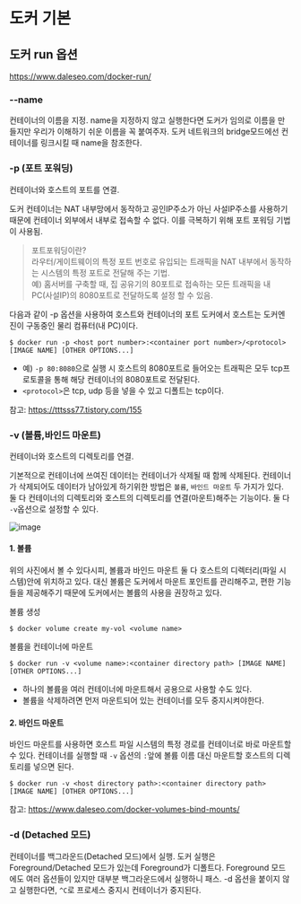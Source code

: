 # 도커 기본

## 도커 run 옵션
https://www.daleseo.com/docker-run/

### --name
컨테이너의 이름을 지정.
name을 지정하지 않고 실행한다면 도커가 임의로 이름을 만들지만 우리가 이해하기 쉬운 이름을 꼭 붙여주자.
도커 네트워크의 bridge모드에선 컨테이너를 링크시킬 때 name을 참조한다.

### -p (포트 포워딩)
컨테이너와 호스트의 포트를 연결.

도커 컨테이너는 NAT 내부망에서 동작하고 공인IP주소가 아닌 사설IP주소를 사용하기 때문에 컨테이너 외부에서 내부로 접속할 수 없다.
이를 극복하기 위해 포트 포워딩 기법이 사용됨.
> 포트포워딩이란?<br>
라우터/게이트웨이의 특정 포트 번호로 유입되는 트래픽을 NAT 내부에서 동작하는 시스템의 특정 포트로 전달해 주는 기법.<br>
예) 홈서버를 구축할 때, 집 공유기의 80포트로 접속하는 모든 트래픽을 내 PC(사설IP)의 8080포트로 전달하도록 설정 할 수 있음.

다음과 같이 -p 옵션을 사용하여 호스트와 컨테이너의 포트
도커에서 호스트는 도커엔진이 구동중인 물리 컴퓨터(내 PC)이다.
```
$ docker run -p <host port number>:<container port number>/<protocol> [IMAGE NAME] [OTHER OPTIONS...]
```
- 예) `-p 80:8080`으로 실행 시 호스트의 8080포트로 들어오는 트래픽은 모두 tcp프로토콜을 통해 해당 컨테이너의 8080포트로 전달된다.
- `<protocol>`은 tcp, udp 등을 넣을 수 있고 디폴트는 tcp이다.

참고: https://tttsss77.tistory.com/155

### -v (볼륨,바인드 마운트)
컨테이너와 호스트의 디렉토리를 연결.

기본적으로 컨테이너에 쓰여진 데이터는 컨테이너가 삭제될 때 함께 삭제된다.
컨테이너가 삭제되어도 데이터가 남아있게 하기위한 방법은 `볼륨`, `바인드 마운트` 두 가지가 있다.
둘 다 컨테이너의 디렉토리와 호스트의 디렉토리를 연결(마운트)해주는 기능이다.
둘 다 `-v`옵션으로 설정할 수 있다.

![image](https://user-images.githubusercontent.com/56679885/130664384-17a6b2b7-6988-4c27-a592-b6b64d865ff9.png)

#### 1. 볼륨
위의 사진에서 볼 수 있다시피, 볼륨과 바인드 마운트 둘 다 호스트의 디렉터리(파일 시스템)안에 위치하고 있다.
대신 볼륨은 도커에서 마운트 포인트를 관리해주고, 편한 기능들을 제공해주기 때문에 도커에서는 볼륨의 사용을 권장하고 있다.

볼륨 생성
```
$ docker volume create my-vol <volume name>
```

볼륨을 컨테이너에 마운트
```
$ docker run -v <volume name>:<container directory path> [IMAGE NAME] [OTHER OPTIONS...]
```

- 하나의 볼륨을 여러 컨테이너에 마운트해서 공용으로 사용할 수도 있다.
- 볼륨을 삭제하려면 먼저 마운트되어 있는 컨테이너를 모두 중지시켜야한다.

#### 2. 바인드 마운트
바인드 마운트를 사용하면 호스트 파일 시스템의 특정 경로를 컨테이너로 바로 마운트할 수 있다.
컨테이너를 실행할 때 `-v` 옵션의 `:`앞에 볼륨 이름 대신 마운트할 호스트의 디렉토리를 넣으면 된다.

```
$ docker run -v <host directory path>:<container directory path> [IMAGE NAME] [OTHER OPTIONS...]
```

참고: https://www.daleseo.com/docker-volumes-bind-mounts/

### -d (Detached 모드)
컨테이너를 백그라운드(Detached 모드)에서 실행. 도커 실행은 Foreground/Detached 모드가 있는데 Foreground가 디폴트다. Foreground 모드에도 여러 옵션들이 있지만 대부분 백그라운드에서 실행하니 패스.
-d 옵션을 붙이지 않고 실행한다면, `^C`로 프로세스 중지시 컨테이너가 중지된다.
